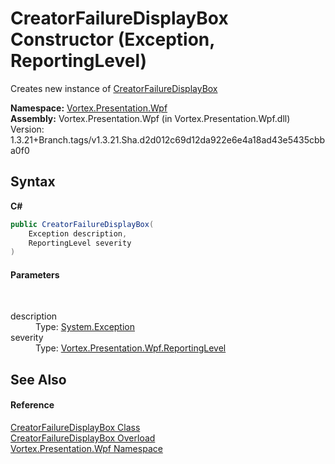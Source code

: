 # CreatorFailureDisplayBox Constructor (Exception, ReportingLevel)
 

Creates new instance of <a href="T_Vortex_Presentation_Wpf_CreatorFailureDisplayBox.md">CreatorFailureDisplayBox</a>

**Namespace:**&nbsp;<a href="N_Vortex_Presentation_Wpf.md">Vortex.Presentation.Wpf</a><br />**Assembly:**&nbsp;Vortex.Presentation.Wpf (in Vortex.Presentation.Wpf.dll) Version: 1.3.21+Branch.tags/v1.3.21.Sha.d2d012c69d12da922e6e4a18ad43e5435cbba0f0

## Syntax

**C#**<br />
``` C#
public CreatorFailureDisplayBox(
	Exception description,
	ReportingLevel severity
)
```


#### Parameters
&nbsp;<dl><dt>description</dt><dd>Type: <a href="https://docs.microsoft.com/dotnet/api/system.exception" target="_blank">System.Exception</a><br /></dd><dt>severity</dt><dd>Type: <a href="T_Vortex_Presentation_Wpf_ReportingLevel.md">Vortex.Presentation.Wpf.ReportingLevel</a><br /></dd></dl>

## See Also


#### Reference
<a href="T_Vortex_Presentation_Wpf_CreatorFailureDisplayBox.md">CreatorFailureDisplayBox Class</a><br /><a href="Overload_Vortex_Presentation_Wpf_CreatorFailureDisplayBox__ctor.md">CreatorFailureDisplayBox Overload</a><br /><a href="N_Vortex_Presentation_Wpf.md">Vortex.Presentation.Wpf Namespace</a><br />